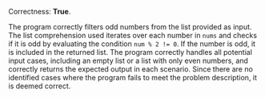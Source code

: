 Correctness: **True**.

The program correctly filters odd numbers from the list provided as input. The list comprehension used iterates over each number in `nums` and checks if it is odd by evaluating the condition `num % 2 != 0`. If the number is odd, it is included in the returned list. The program correctly handles all potential input cases, including an empty list or a list with only even numbers, and correctly returns the expected output in each scenario. Since there are no identified cases where the program fails to meet the problem description, it is deemed correct.